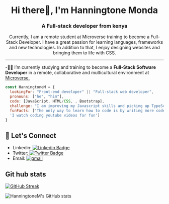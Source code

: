 <h1 align="center"> Hi there👋, I'm Hanningtone Monda</h1>
<h3 align="center">A Full-stack developer from kenya</h3>

<p align="center">Currently, I am a remote student at Microverse training to become a Full-Stack Developer. I have a great passion for learning languages, frameworks and new technologies. In addition to that, I enjoy designing websites and bringing them to life with CSS.</p>

---
-:man_technologist: I’m currently studying and training to become a **Full-Stack Software Developer** in a remote, collaborative and multicultural environment at [Microverse.](https://github.com/microverseinc) 
                 
```javascript
const HanningtoneM = {
  lookingFor: "Front-end developer" || "Full-stack web developer",
  pronouns: ["he", "him"],
  code: [JavaScript, HTML/CSS, , Bootstrap],
  challenge: "I am improving my Javascript skills and picking up TypeScript",
  funFacts: ['The only way to learn how to code is by writing more code', 
  'I watch coding youtube videos for fun']
}
```
## 📲 Let's Connect
- Linkedin: [![Linkedin Badge](https://img.shields.io/badge/-hanningtone%20machuka%20monda-blue?style=flat-square&logo=Linkedin&logoColor=white&link=https://www.linkedin.com/in/ellievillalejos/)](https://www.linkedin.com/in/hanningtone-machuka-58501722a)
- Twitter: [![Twitter Badge](https://img.shields.io/badge/-@Hanningtone254-1ca0f1?style=flat-square&labelColor=1ca0f1&logo=twitter&logoColor=white&link=https://twitter.com/Hanningtone254?t=YVXXz9EZzOhR5vPi3DlHDQ&s=09)](https://twitter.com/Hanningtone254?t=YVXXz9EZzOhR5vPi3DlHDQ&s=09)
- Email: <a href="mailto:Hanningtonepompyy@gmail.com"> <img src="https://img.shields.io/badge/HanningtoneM-D14836?style=flat&for-the-badge&logo=gmail&logoColor=white" alt="gmail"/></a>


## Git hub stats

[![GitHub Streak](http://github-readme-streak-stats.herokuapp.com?user=HanningtoneM&theme=elegant&date_format=M%20j%5B%2C%20Y%5D&currStreakLabel=54AEFF&border=AFB8C18B&background=F6F8FA0F&ring=FFBC00&fire=FFBC00&sideLabels=00DB49&dates=8A8FA0&stroke=AFB8C128&sideNums=8A8FA0&currStreakNum=8A8FA0)](https://git.io/streak-stats)

![HanningtoneM's GitHub stats](https://github-readme-stats.vercel.app/api?username=HanningtoneM&count_private=true&theme=dark&show_icons=true&bg_color=F6F8FA0F&title_color=00DB49&text_color=8A8FA0&icon_color=FFBC00&border_color=AFB8C175)

